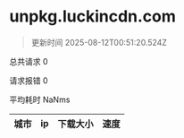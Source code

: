 
  # unpkg.luckincdn.com

  > 更新时间 2025-08-12T00:51:20.524Z
  
  总共请求 0

  请求报错 0

  平均耗时 NaNms

|城市|ip|下载大小|速度|
|-----|----------|---|---|

  